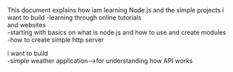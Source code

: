 This document explains how iam learning Node.js and the simple projects i want to build
  -learning through online tutorials  
  and websites  
  -starting with basics on what is node.js and how to use and create modules  
  -how to create simple http server  
  
  i want to build  
  -simple weather application-->for understanding how API works    
  
  
  
  
  
  
